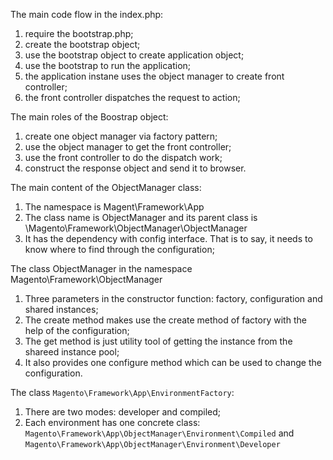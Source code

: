 The main code flow in the index.php:

1. require the bootstrap.php;
2. create the bootstrap object;
3. use the bootstrap object to create application object;
4. use the bootstrap to run the application;
5. the application instane uses the object manager to create front controller;
6. the front controller dispatches the request to action;

The main roles of the Boostrap object:

1. create one object manager via factory pattern;
2. use the object manager to get the front controller;
3. use the front controller to do the dispatch work;
4. construct the response object and send it to browser.

The main content of the ObjectManager class:

1. The namespace is Magent\Framework\App
2. The class name is ObjectManager and its parent class is \Magento\Framework\ObjectManager\ObjectManager
3. It has the dependency with config interface. That is to say, it needs to know where to find through the configuration;

The class ObjectManager in the namespace Magento\Framework\ObjectManager

1. Three parameters in the constructor function: factory, configuration and shared instances;
2. The create method makes use the create method of factory with the help of the configuration;
3. The get method is just utility tool of getting the instance from the shareed instance pool;
4. It also provides one configure method which can be used to change the configuration.

The class `Magento\Framework\App\EnvironmentFactory`:

1. There are two modes: developer and compiled;
2. Each environment has one concrete class: `Magento\Framework\App\ObjectManager\Environment\Compiled` and `Magento\Framework\App\ObjectManager\Environment\Developer`



